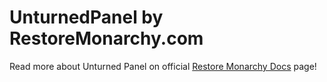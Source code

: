 # UnturnedPanel by RestoreMonarchy.com
Read more about Unturned Panel on official [Restore Monarchy Docs](https://docs.restoremonarchy.com/en/unturnedpanel/) page! 
